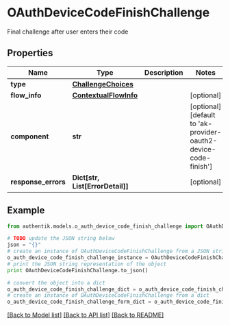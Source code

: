 # OAuthDeviceCodeFinishChallenge

Final challenge after user enters their code

## Properties
Name | Type | Description | Notes
------------ | ------------- | ------------- | -------------
**type** | [**ChallengeChoices**](ChallengeChoices.md) |  | 
**flow_info** | [**ContextualFlowInfo**](ContextualFlowInfo.md) |  | [optional] 
**component** | **str** |  | [optional] [default to 'ak-provider-oauth2-device-code-finish']
**response_errors** | **Dict[str, List[ErrorDetail]]** |  | [optional] 

## Example

```python
from authentik.models.o_auth_device_code_finish_challenge import OAuthDeviceCodeFinishChallenge

# TODO update the JSON string below
json = "{}"
# create an instance of OAuthDeviceCodeFinishChallenge from a JSON string
o_auth_device_code_finish_challenge_instance = OAuthDeviceCodeFinishChallenge.from_json(json)
# print the JSON string representation of the object
print OAuthDeviceCodeFinishChallenge.to_json()

# convert the object into a dict
o_auth_device_code_finish_challenge_dict = o_auth_device_code_finish_challenge_instance.to_dict()
# create an instance of OAuthDeviceCodeFinishChallenge from a dict
o_auth_device_code_finish_challenge_form_dict = o_auth_device_code_finish_challenge.from_dict(o_auth_device_code_finish_challenge_dict)
```
[[Back to Model list]](../README.md#documentation-for-models) [[Back to API list]](../README.md#documentation-for-api-endpoints) [[Back to README]](../README.md)



